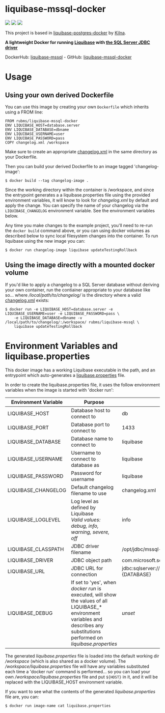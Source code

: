 # liquibase-mssql-docker

[![](https://images.microbadger.com/badges/image/kilna/liquibase-postgres.svg)](https://microbadger.com/images/kilna/liquibase-postgres)
[![](https://img.shields.io/docker/pulls/kilna/liquibase-postgres.svg?style=plastic)](https://hub.docker.com/r/rubms/liquibase-mssql/)
[![](https://img.shields.io/docker/stars/kilna/liquibase-postgres.svg?style=plastic)](https://hub.docker.com/r/rubms/liquibase-mssql/)

This project is based in [liquibase-postgres-docker](https://github.com/kilna/liquibase-postgres-docker) by [Kilna](https://github.com/kilna).

**A lightweight Docker for running [Liquibase](https://www.liquibase.org) with [the SQL Server JDBC driver](https://github.com/Microsoft/mssql-jdbc)**

DockerHub: [liquibase-mssql](https://hub.docker.com/r/rubms/liquibase-mssql/) - GitHub: [liquibase-mssql-docker](https://github.com/rubms/liquibase-mssql-docker)

# Usage

## Using your own derived Dockerfile

You can use this image by creating your own `Dockerfile` which inherits using a FROM line:

```
FROM rubms/liquibase-mssql-docker
ENV LIQUIBASE_HOST=database.server
ENV LIQUIBASE_DATABASE=dbname
ENV LIQUIBASE_USERNAME=user
ENV LIQUIBASE_PASSWORD=pass
COPY changelog.xml /workspace
```

Make sure to create an appropriate [changelog.xml](http://www.liquibase.org/documentation/xml_format.html) in the same directory as your Dockerfile.

Then you can build your derived Dockerfile to an image tagged 'changelog-image':

```
$ docker build --tag changelog-image .
```

Since the working directory within the container is /workspace, and since the entrypoint generates a a liquibase.properties file using the provided environment variables, it will know to look for _changelog.xml_ by default and apply the change. You can specify the name of your changelog via the `LIQUIBASE_CHANGELOG` environment variable. See the environment variables below.

Any time you make changes to the example project, you'll need to re-run the `docker build` command above, or you can using docker volumes as described below to sync local filesystem changes into the container. To run liquibase using the new image you can:

```
$ docker run changelog-image liquibase updateTestingRollback
```

## Using the image directly with a mounted docker volume

If you'd like to apply a changelog to a SQL Server database without deriving your own container, run the contiainer
appropriate to your database like so... where _/local/path/to/changelog/_ is the directory where a valid [changelog.xml](http://www.liquibase.org/documentation/xml_format.html) exists:

```
$ docker run -e LIQUIBASE_HOST=database.server -e LIQUIBASE_USERNAME=user -e LIQUIBASE_PASSWORD=pass \
    -e LIQUIBASE_DATABASE=dbname -v /local/path/to/changelog/:/workspace/ rubms/liquibase-mssql \
    liquibase updateTestingRollback
```

# Environment Variables and liquibase.properties

This docker image has a working Liquibase executable in the path, and an entrypoint which auto-generates a [liquibase.properties](http://www.liquibase.org/documentation/liquibase.properties.html) file.

In order to create the liquibase.properties file, it uses the follow environment variables when the image is started with 'docker run':

| Environment Variable | Purpose | Default |
|----------------------|---------|---------|
| LIQUIBASE_HOST       | Database host to connect to | db |
| LIQUIBASE_PORT       | Database port to connect to | 1433 |
| LIQUIBASE_DATABASE   | Database name to connect to | liquibase |
| LIQUIBASE_USERNAME   | Username to connect to database as | liquibase |
| LIQUIBASE_PASSWORD   | Password for username | liquibase |
| LIQUIBASE_CHANGELOG  | Default changelog filename to use | changelog.xml |
| LIQUIBASE_LOGLEVEL   | Log level as defined by Liquibase <br> _Valid values: debug, info, warning, severe, off_ | info |
| LIQUIBASE_CLASSPATH  | JDBC driver filename | /opt/jdbc/mssql-jdbc.jar |
| LIQUIBASE_DRIVER     | JDBC object path | com.microsoft.sqlserver.jdbc.SQLServerDriver |
| LIQUIBASE_URL        | JDBC URL for connection | jdbc:sqlserver://${HOST};database=${DATABASE} |
| LIQUIBASE_DEBUG      | If set to 'yes', when _docker run_ is executed, will show the values of all LIQUIBASE_* environment variables and describes any substitutions performed on _liquibase.properties_ | _unset_ |

The generated _liquibase.properties_ file is loaded into the default working dir _/workspace_ (which is also shared as a docker volume). The _/workspace/liquibase.properties_ file will have any variables substituted each time a 'docker run' command is performed...  so you can load your own _/workspace/liquibase.properties_ file and put `${HOST}` in it, and it will be replaced with the LIQUIBASE_HOST environment variable.

If you want to see what the contents of the generated _liquibase.properties_ file are, you can:

```
$ docker run image-name cat liquibase.properties
```

